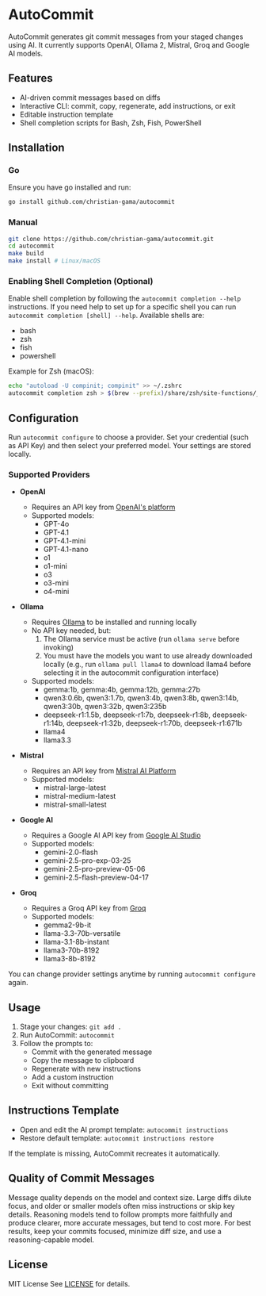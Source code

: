 # AutoCommit

AutoCommit generates git commit messages from your staged changes using AI. It currently supports OpenAI, Ollama 2, Mistral, Groq and Google AI models.

## Features

- AI-driven commit messages based on diffs
- Interactive CLI: commit, copy, regenerate, add instructions, or exit
- Editable instruction template
- Shell completion scripts for Bash, Zsh, Fish, PowerShell

## Installation

### Go

Ensure you have go installed and run:

```sh
go install github.com/christian-gama/autocommit
```

### Manual

```sh
git clone https://github.com/christian-gama/autocommit.git
cd autocommit
make build
make install # Linux/macOS
```

### Enabling Shell Completion (Optional)

Enable shell completion by following the `autocommit completion --help` instructions. If you need help to set up for a specific shell you can run `autocommit completion [shell] --help`. Available shells are:

- bash
- zsh
- fish
- powershell

Example for Zsh (macOS):

```sh
echo "autoload -U compinit; compinit" >> ~/.zshrc
autocommit completion zsh > $(brew --prefix)/share/zsh/site-functions/_autocommit
```

## Configuration

Run `autocommit configure` to choose a provider. Set your credential (such as API Key) and then select your preferred model. Your settings are stored locally.

### Supported Providers

- **OpenAI**

  - Requires an API key from [OpenAI's platform](https://platform.openai.com/api-keys)
  - Supported models:
    - GPT-4o
    - GPT-4.1
    - GPT-4.1-mini
    - GPT-4.1-nano
    - o1
    - o1-mini
    - o3
    - o3-mini
    - o4-mini

- **Ollama**

  - Requires [Ollama](https://ollama.ai/) to be installed and running locally
  - No API key needed, but:
    1. The Ollama service must be active (run `ollama serve` before invoking)
    2. You must have the models you want to use already downloaded locally
       (e.g., run `ollama pull llama4` to download llama4 before selecting it in the autocommit configuration interface)
  - Supported models:
    - gemma:1b, gemma:4b, gemma:12b, gemma:27b
    - qwen3:0.6b, qwen3:1.7b, qwen3:4b, qwen3:8b, qwen3:14b, qwen3:30b, qwen3:32b, qwen3:235b
    - deepseek-r1:1.5b, deepseek-r1:7b, deepseek-r1:8b, deepseek-r1:14b, deepseek-r1:32b, deepseek-r1:70b, deepseek-r1:671b
    - llama4
    - llama3.3

- **Mistral**

  - Requires an API key from [Mistral AI Platform](https://console.mistral.ai/)
  - Supported models:
    - mistral-large-latest
    - mistral-medium-latest
    - mistral-small-latest

- **Google AI**
  - Requires a Google AI API key from [Google AI Studio](https://makersuite.google.com/app/apikey)
  - Supported models:
    - gemini-2.0-flash
    - gemini-2.5-pro-exp-03-25
    - gemini-2.5-pro-preview-05-06
    - gemini-2.5-flash-preview-04-17

- **Groq**
  - Requires a Groq API key from [Groq](https://console.groq.com/keys)
  - Supported models:
    - gemma2-9b-it
    - llama-3.3-70b-versatile
    - llama-3.1-8b-instant
    - llama3-70b-8192
    - llama3-8b-8192

You can change provider settings anytime by running `autocommit configure` again.

## Usage

1. Stage your changes:
   `git add .`
2. Run AutoCommit:
   `autocommit`
3. Follow the prompts to:
   - Commit with the generated message
   - Copy the message to clipboard
   - Regenerate with new instructions
   - Add a custom instruction
   - Exit without committing

## Instructions Template

- Open and edit the AI prompt template:
  `autocommit instructions`
- Restore default template:
  `autocommit instructions restore`

If the template is missing, AutoCommit recreates it automatically.

## Quality of Commit Messages

Message quality depends on the model and context size. Large diffs dilute focus, and older or smaller models often miss instructions or skip key details. Reasoning models tend to follow prompts more faithfully and produce clearer, more accurate messages, but tend to cost more. For best results, keep your commits focused, minimize diff size, and use a reasoning-capable model.

## License

MIT License
See [LICENSE](LICENSE) for details.
